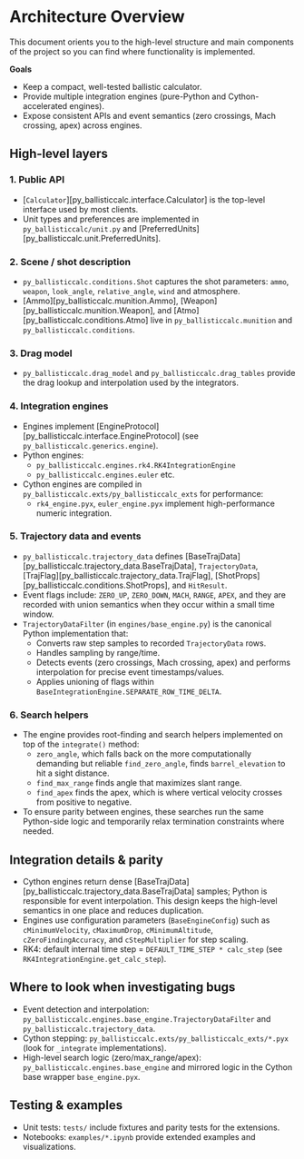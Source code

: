 # Architecture Overview

This document orients you to the high-level structure and main components of the project so you can find where functionality is implemented.

**Goals**

- Keep a compact, well-tested ballistic calculator.
- Provide multiple integration engines (pure-Python and Cython-accelerated engines).
- Expose consistent APIs and event semantics (zero crossings, Mach crossing, apex) across engines.

## High-level layers

### 1. Public API
- [`Calculator`][py_ballisticcalc.interface.Calculator] is the top-level interface used by most clients.
- Unit types and preferences are implemented in `py_ballisticcalc/unit.py` and [PreferredUnits][py_ballisticcalc.unit.PreferredUnits].

### 2. Scene / shot description
- `py_ballisticcalc.conditions.Shot` captures the shot parameters: `ammo`, `weapon`, `look_angle`, `relative_angle`, `wind` and atmosphere.
- [Ammo][py_ballisticcalc.munition.Ammo], [Weapon][py_ballisticcalc.munition.Weapon], and [Atmo][py_ballisticcalc.conditions.Atmo] live in `py_ballisticcalc.munition` and `py_ballisticcalc.conditions`.

### 3. Drag model
- `py_ballisticcalc.drag_model` and `py_ballisticcalc.drag_tables` provide the drag lookup and interpolation used by the integrators.

### 4. Integration engines
- Engines implement [EngineProtocol][py_ballisticcalc.interface.EngineProtocol] (see `py_ballisticcalc.generics.engine`).
- Python engines:
  - `py_ballisticcalc.engines.rk4.RK4IntegrationEngine`
  - `py_ballisticcalc.engines.euler` etc.
- Cython engines are compiled in `py_ballisticcalc.exts/py_ballisticcalc_exts` for performance:
  - `rk4_engine.pyx`, `euler_engine.pyx` implement high-performance numeric integration.
  
### 5. Trajectory data and events
- `py_ballisticcalc.trajectory_data` defines [BaseTrajData][py_ballisticcalc.trajectory_data.BaseTrajData], `TrajectoryData`, [TrajFlag][py_ballisticcalc.trajectory_data.TrajFlag], [ShotProps][py_ballisticcalc.conditions.ShotProps], and `HitResult`.
- Event flags include: `ZERO_UP`, `ZERO_DOWN`, `MACH`, `RANGE`, `APEX`, and they are recorded with union semantics when they occur within a small time window.
- `TrajectoryDataFilter` (in `engines/base_engine.py`) is the canonical Python implementation that:
  - Converts raw step samples to recorded `TrajectoryData` rows.
  - Handles sampling by range/time.
  - Detects events (zero crossings, Mach crossing, apex) and performs interpolation for precise event timestamps/values.
  - Applies unioning of flags within `BaseIntegrationEngine.SEPARATE_ROW_TIME_DELTA`.

### 6. Search helpers
- The engine provides root-finding and search helpers implemented on top of the `integrate()` method:
  - `zero_angle`, which falls back on the more computationally demanding but reliable `find_zero_angle`, finds `barrel_elevation` to hit a sight distance.
  - `find_max_range` finds angle that maximizes slant range.
  - `find_apex` finds the apex, which is where vertical velocity crosses from positive to negative.
- To ensure parity between engines, these searches run the same Python-side logic and temporarily relax termination constraints where needed.

## Integration details & parity
- Cython engines return dense [BaseTrajData][py_ballisticcalc.trajectory_data.BaseTrajData] samples; Python is responsible for event interpolation. This design keeps the high-level semantics in one place and reduces duplication.
- Engines use configuration parameters (`BaseEngineConfig`) such as `cMinimumVelocity`, `cMaximumDrop`, `cMinimumAltitude`, `cZeroFindingAccuracy`, and `cStepMultiplier` for step scaling.
- RK4: default internal time step = `DEFAULT_TIME_STEP * calc_step` (see `RK4IntegrationEngine.get_calc_step`).

## Where to look when investigating bugs
- Event detection and interpolation: `py_ballisticcalc.engines.base_engine.TrajectoryDataFilter` and `py_ballisticcalc.trajectory_data`.
- Cython stepping: `py_ballisticcalc.exts/py_ballisticcalc_exts/*.pyx` (look for `_integrate` implementations).
- High-level search logic (zero/max_range/apex): `py_ballisticcalc.engines.base_engine` and mirrored logic in the Cython base wrapper `base_engine.pyx`.

## Testing & examples
- Unit tests: `tests/` include fixtures and parity tests for the extensions.
- Notebooks: `examples/*.ipynb` provide extended examples and visualizations.
